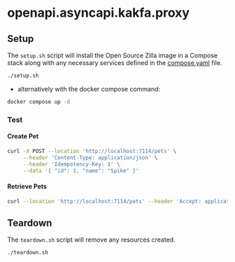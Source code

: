 # openapi.asyncapi.kakfa.proxy

## Setup

The `setup.sh` script will install the Open Source Zilla image in a Compose stack along with any necessary services defined in the [compose.yaml](compose.yaml) file.

```bash
./setup.sh
```

- alternatively with the docker compose command:

```bash
docker compose up -d
```

### Test

#### Create Pet

```bash
curl -X POST --location 'http://localhost:7114/pets' \
     --header 'Content-Type: application/json' \
     --header 'Idempotency-Key: 1' \
     --data '{ "id": 1, "name": "Spike" }'
```

#### Retrieve Pets

```bash
curl --location 'http://localhost:7114/pets' --header 'Accept: application/json'
```

## Teardown

The `teardown.sh` script will remove any resources created.

```bash
./teardown.sh
```
